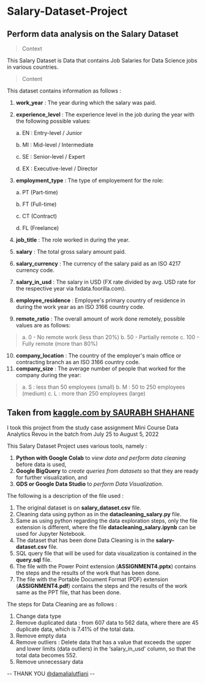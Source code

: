 # Salary-Dataset-Project
Perform data analysis on the Salary Dataset
----------------------------------------------------------------

> Context

This Salary Dataset is Data that contains Job Salaries for Data Science jobs in various countries.

> Content

This dataset contains information as follows :
1. **work_year** : The year during which the salary was paid.
2. **experience_level** : The experience level in the job during the year with the following possible values:
    
     a. EN : Entry-level / Junior 
    
     b. MI : Mid-level / Intermediate
    
     c. SE : Senior-level / Expert
    
     d. EX : Executive-level / Director
3. **employment_type** : The type of employement for the role:

    a. PT (Part-time)

    b. FT (Full-time)

    c. CT (Contract)

    d. FL (Freelance)
4. **job_title** : The role worked in during the year.
5. **salary** : The total gross salary amount paid.
6. **salary_currency** : The currency of the salary paid as an ISO 4217 currency code.
7. **salary_in_usd** : The salary in USD (FX rate divided by avg. USD rate for the respective year via fxdata.foorilla.com).
8. **employee_residence** : Employee's primary country of residence in during the work year as an ISO 3166 country code.
9. **remote_ratio** : The overall amount of work done remotely, possible values are as follows:
> a. 0 - No remote work (less than 20%)
> b. 50 - Partially remote
> c. 100 - Fully remote (more than 80%)
10. **company_location** : The country of the employer's main office or contracting branch as an ISO 3166 country code.
11. **company_size** : The average number of people that worked for the company during the year:
> a. S : less than 50 employees (small)
> b. M : 50 to 250 employees (medium)
> c. L : more than 250 employees (large)

Taken from [kaggle.com by SAURABH SHAHANE](https://www.kaggle.com/datasets/saurabhshahane/data-science-jobs-salaries)
-----------------------------------------------------------------------------------

I took this project from the study case assignment Mini Course Data Analytics Revou in the batch from July 25 to August 5, 2022

This Salary Dataset Project uses various tools, namely :
1. **Python with Google Colab** to *view data and perform data cleaning* before data is used,
2. **Google BigQuery** to *create queries from datasets* so that they are ready for further visualization, and
3. **GDS or Google Data Studio** to *perform Data Visualization*.

The following is a description of the file used :
1. The original dataset is on **salary_dataset.csv** file.
2. Cleaning data using python as in the **datacleaning_salary.py** file.
3. Same as using python regarding the data exploration steps, only the file extension is different, where the file **datacleaning_salary.ipynb** can be used for Jupyter Notebook.
4. The dataset that has been done Data Cleaning is in the **salary-dataset.csv** file.
5. SQL query file that will be used for data visualization is contained in the **query.sql** file.
6. The file with the Power Point extension (**ASSIGNMENT4.pptx**) contains the steps and the results of the work that has been done.
7. The file with the Portable Document Format (PDF) extension (**ASSIGNMENT4.pdf**) contains the steps and the results of the work same as the PPT file, that has been done.

The steps for Data Cleaning are as follows :
1. Change data type 
2. Remove duplicated data : from 607 data to 562 data, where there are 45 duplicate data, which is 7.41% of the total data.
3. Remove empty data 
4. Remove outliers : Delete data that has a value that exceeds the upper and lower limits (data outliers) in the ‘salary_in_usd' column, so that the total data becomes 552.
5. Remove unnecessary data

-- THANK YOU [@damalialutfiani](https://www.linkedin.com/in/damalialutfiani/) --
